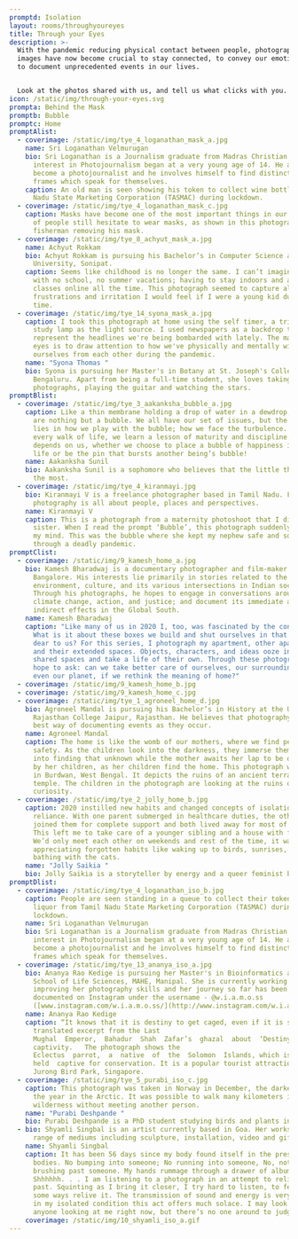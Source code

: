 ```yaml
---
promptd: Isolation
layout: rooms/throughyoureyes
title: Through your Eyes
description: >-
  With the pandemic reducing physical contact between people, photographs and
  images have now become crucial to stay connected, to convey our emotions, and
  to document unprecedented events in our lives. 


  Look at the photos shared with us, and tell us what clicks with you.
icon: /static/img/through-your-eyes.svg
prompta: Behind the Mask
promptb: Bubble
promptc: Home
promptAlist:
  - coverimage: /static/img/tye_4_loganathan_mask_a.jpg
    name: Sri Loganathan Velmurugan
    bio: Sri Loganathan is a Journalism graduate from Madras Christian College. His
      interest in Photojournalism began at a very young age of 14. He aspires to
      become a photojournalist and he involves himself to find distinctive
      frames which speak for themselves.
    caption: An old man is seen showing his token to collect wine bottles from Tamil
      Nadu State Marketing Corporation (TASMAC) during lockdown.
  - coverimage: /static/img/tye_4_loganathan_mask_c.jpg
    caption: Masks have become one of the most important things in our lives. A lot
      of people still hesitate to wear masks, as shown in this photograph of a
      fisherman removing his mask.
  - coverimage: /static/img/tye_8_achyut_mask_a.jpg
    name: Achyut Rokkam
    bio: Achyut Rokkam is pursuing his Bachelor’s in Computer Science at Ashoka
      University, Sonipat.
    caption: Seems like childhood is no longer the same. I can’t imagine a childhood
      with no school, no summer vacations; having to stay indoors and attend
      classes online all the time. This photograph seemed to capture all the
      frustrations and irritation I would feel if I were a young kid during this
      time.
  - coverimage: /static/img/tye_14_syona_mask_a.jpg
    caption: I took this photograph at home using the self timer, a tripod and a
      study lamp as the light source. I used newspapers as a backdrop to
      represent the headlines we're being bombarded with lately. The mask on the
      eyes is to draw attention to how we've physically and mentally withdrawn
      ourselves from each other during the pandemic.
    name: "Syona Thomas "
    bio: Syona is pursuing her Master's in Botany at St. Joseph's College,
      Bengaluru. Apart from being a full-time student, she loves taking
      photographs, playing the guitar and watching the stars.
promptBlist:
  - coverimage: /static/img/tye_3_aakanksha_bubble_a.jpg
    caption: Like a thin membrane holding a drop of water in a dewdrop, our lives
      are nothing but a bubble. We all have our set of issues, but the beauty
      lies in how we play with the bubble; how we face the turbulence. Through
      every walk of life, we learn a lesson of maturity and discipline. It all
      depends on us, whether we choose to place a bubble of happiness in one’s
      life or be the pin that bursts another being’s bubble!
    name: Aakanksha Sunil
    bio: Aakanksha Sunil is a sophomore who believes that the little things matter
      the most.
  - coverimage: /static/img/tye_4_kiranmayi.jpg
    bio: Kiranmayi V is a freelance photographer based in Tamil Nadu. For Kiranmayi,
      photography is all about people, places and perspectives.
    name: Kiranmayi V
    caption: This is a photograph from a maternity photoshoot that I did for my
      sister. When I read the prompt ‘Bubble’, this photograph suddenly came to
      my mind. This was the bubble where she kept my nephew safe and sound
      through a deadly pandemic.
promptClist:
  - coverimage: /static/img/9_kamesh_home_a.jpg
    bio: Kamesh Bharadwaj is a documentary photographer and film-maker based in
      Bangalore. His interests lie primarily in stories related to the
      environment, culture, and its various intersections in Indian society.
      Through his photographs, he hopes to engage in conversations around
      climate change, action, and justice; and document its immediate and
      indirect effects in the Global South.
    name: Kamesh Bharadwaj
    caption: "Like many of us in 2020 I, too, was fascinated by the concept of home.
      What is it about these boxes we build and shut ourselves in that are so
      dear to us? For this series, I photograph my apartment, other apartments,
      and their extended spaces. Objects, characters, and ideas ooze into these
      shared spaces and take a life of their own. Through these photographs, I
      hope to ask: can we take better care of ourselves, our surroundings and
      even our planet, if we rethink the meaning of home?"
  - coverimage: /static/img/9_kamesh_home_b.jpg
  - coverimage: /static/img/9_kamesh_home_c.jpg
  - coverimage: /static/img/tye_1_agroneel_home_d.jpg
    bio: Agroneel Mandal is pursuing his Bachelor’s in History at the University
      Rajasthan College Jaipur, Rajasthan. He believes that photography is the
      best way of documenting events as they occur.
    name: Agroneel Mandal
    caption: The home is like the womb of our mothers, where we find peace and
      safety. As the children look into the darkness, they immerse themselves
      into finding that unknown while the mother awaits her lap to be occupied
      by her children, as her children find the home. This photograph was taken
      in Burdwan, West Bengal. It depicts the ruins of an ancient terracotta
      temple. The children in the photograph are looking at the ruins out of
      curiosity.
  - coverimage: /static/img/tye_2_jolly_home_b.jpg
    caption: 2020 instilled new habits and changed concepts of isolation and self
      reliance. With one parent submerged in healthcare duties, the other parent
      joined them for complete support and both lived away for most of the year.
      This left me to take care of a younger sibling and a house with four cats!
      We’d only meet each other on weekends and rest of the time, it was
      appreciating forgotten habits like waking up to birds, sunrises, and sun
      bathing with the cats.
    name: "Jolly Saikia "
    bio: Jolly Saikia is a storyteller by energy and a queer feminist by identity.
promptDlist:
  - coverimage: /static/img/tye_4_loganathan_iso_b.jpg
    caption: People are seen standing in a queue to collect their tokens to buy
      liquor from Tamil Nadu State Marketing Corporation (TASMAC) during
      lockdown.
    name: Sri Loganathan Velmurugan
    bio: Sri Loganathan is a Journalism graduate from Madras Christian College. His
      interest in Photojournalism began at a very young age of 14. He aspires to
      become a photojournalist and he involves himself to find distinctive
      frames which speak for themselves.
  - coverimage: /static/img/tye_13_ananya_iso_a.jpg
    bio: Ananya Rao Kedige is pursuing her Master's in Bioinformatics at Manipal
      School of Life Sciences, MAHE, Manipal. She is currently working on
      improving her photography skills and her journey so far has been
      documented on Instagram under the username - @w.i.a.m.o.ss
      ([www.instagram.com/w.i.a.m.o.ss/](http://www.instagram.com/w.i.a.m.o.ss/))
    name: Ananya Rao Kedige
    caption: “It knows that it is destiny to get caged, even if it is springtime.”-
      translated excerpt from the Last
      Mughal  Emperor,  Bahadur  Shah  Zafar’s  ghazal  about  ‘Destiny’,  written  in  the  last  days  of  his
      captivity.   The photograph shows the
      Eclectus  parrot,  a  native  of  the  Solomon  Islands, which is
      held  captive for conservation. It is a popular tourist attraction at
      Jurong Bird Park, Singapore.
  - coverimage: /static/img/tye_5_purabi_iso_c.jpg
    caption: This photograph was taken in Norway in December, the darkest part of
      the year in the Arctic. It was possible to walk many kilometers in the
      wilderness without meeting another person.
    name: "Purabi Deshpande "
    bio: Purabi Deshpande is a PhD student studying birds and plants in cities.
  - bio: Shyamli Singbal is an artist currently based in Goa. Her works traverse a
      range of mediums including sculpture, installation, video and gifs.
    name: Shyamli Singbal
    caption: It has been 56 days since my body found itself in the presence of other
      bodies. No bumping into someone; No running into someone, No, not even
      brushing past someone. My hands rummage through a drawer of albums.
      Shhhhhh. . . I am listening to a photograph in an attempt to relive the
      past. Squinting as I bring it closer, I try hard to listen, to feel and in
      some ways relive it. The transmission of sound and energy is very real and
      in my isolated condition this act offers much solace. I may look stupid to
      anyone looking at me right now, but there’s no one around to judge me.
    coverimage: /static/img/10_shyamli_iso_a.gif
---
```

